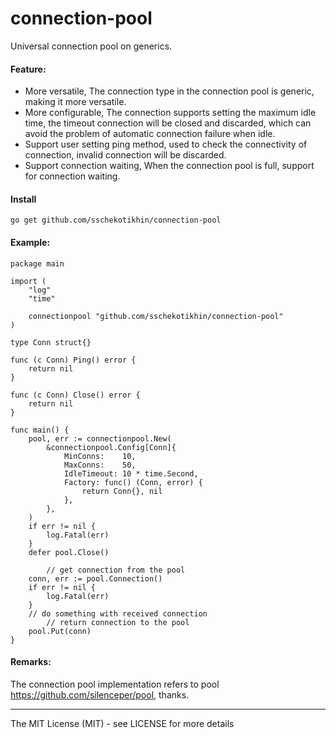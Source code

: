 # connection-pool

Universal connection pool on generics.

#### Feature:

- More versatile, The connection type in the connection pool is generic, making it more versatile.
- More configurable, The connection supports setting the maximum idle time, the timeout connection will be closed and discarded, which can avoid the problem of automatic connection failure when idle.
- Support user setting ping method, used to check the connectivity of connection, invalid connection will be discarded.
- Support connection waiting, When the connection pool is full, support for connection waiting.

#### Install

```
go get github.com/sschekotikhin/connection-pool
```

#### Example:
```golang
package main

import (
	"log"
	"time"

	connectionpool "github.com/sschekotikhin/connection-pool"
)

type Conn struct{}

func (c Conn) Ping() error {
	return nil
}

func (c Conn) Close() error {
	return nil
}

func main() {
	pool, err := connectionpool.New(
		&connectionpool.Config[Conn]{
			MinConns:    10,
			MaxConns:    50,
			IdleTimeout: 10 * time.Second,
			Factory: func() (Conn, error) {
				return Conn{}, nil
			},
		},
	)
	if err != nil {
		log.Fatal(err)
	}
	defer pool.Close()

        // get connection from the pool
	conn, err := pool.Connection()
	if err != nil {
		log.Fatal(err)
	}
	// do something with received connection
        // return connection to the pool
	pool.Put(conn)
}
```

#### Remarks:

The connection pool implementation refers to pool https://github.com/silenceper/pool, thanks.

---

The MIT License (MIT) - see LICENSE for more details
